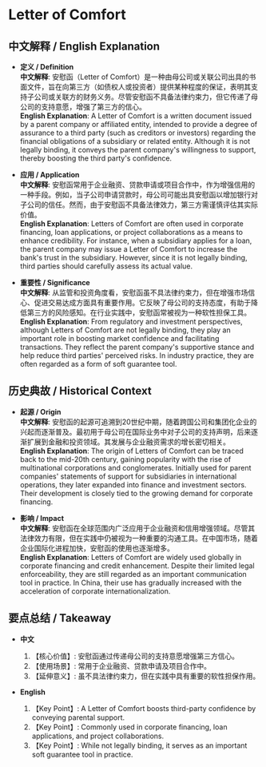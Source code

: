 # Letter of Comfort

## 中文解释 / English Explanation

* **定义 / Definition**  
  **中文解释**: 安慰函（Letter of Comfort）是一种由母公司或关联公司出具的书面文件，旨在向第三方（如债权人或投资者）提供某种程度的保证，表明其支持子公司或关联方的财务义务。尽管安慰函不具备法律约束力，但它传递了母公司的支持意愿，增强了第三方的信心。  
  **English Explanation**: A Letter of Comfort is a written document issued by a parent company or affiliated entity, intended to provide a degree of assurance to a third party (such as creditors or investors) regarding the financial obligations of a subsidiary or related entity. Although it is not legally binding, it conveys the parent company's willingness to support, thereby boosting the third party's confidence.

* **应用 / Application**  
  **中文解释**: 安慰函常用于企业融资、贷款申请或项目合作中，作为增强信用的一种手段。例如，当子公司申请贷款时，母公司可能出具安慰函以增加银行对子公司的信任。然而，由于安慰函不具备法律效力，第三方需谨慎评估其实际价值。  
  **English Explanation**: Letters of Comfort are often used in corporate financing, loan applications, or project collaborations as a means to enhance credibility. For instance, when a subsidiary applies for a loan, the parent company may issue a Letter of Comfort to increase the bank's trust in the subsidiary. However, since it is not legally binding, third parties should carefully assess its actual value.

* **重要性 / Significance**  
  **中文解释**: 从监管和投资角度看，安慰函虽不具法律约束力，但在增强市场信心、促进交易达成方面具有重要作用。它反映了母公司的支持态度，有助于降低第三方的风险感知。在行业实践中，安慰函常被视为一种软性担保工具。  
  **English Explanation**: From regulatory and investment perspectives, although Letters of Comfort are not legally binding, they play an important role in boosting market confidence and facilitating transactions. They reflect the parent company's supportive stance and help reduce third parties' perceived risks. In industry practice, they are often regarded as a form of soft guarantee tool.

## 历史典故 / Historical Context

* **起源 / Origin**  
  **中文解释**: 安慰函的起源可追溯到20世纪中期，随着跨国公司和集团化企业的兴起而逐渐普及。最初用于母公司在国际业务中对子公司的支持声明，后来逐渐扩展到金融和投资领域。其发展与企业融资需求的增长密切相关。  
  **English Explanation**: The origin of Letters of Comfort can be traced back to the mid-20th century, gaining popularity with the rise of multinational corporations and conglomerates. Initially used for parent companies' statements of support for subsidiaries in international operations, they later expanded into finance and investment sectors. Their development is closely tied to the growing demand for corporate financing.

* **影响 / Impact**  
  **中文解释**: 安慰函在全球范围内广泛应用于企业融资和信用增强领域。尽管其法律效力有限，但在实践中仍被视为一种重要的沟通工具。在中国市场，随着企业国际化进程加快，安慰函的使用也逐渐增多。  
  **English Explanation**: Letters of Comfort are widely used globally in corporate financing and credit enhancement. Despite their limited legal enforceability, they are still regarded as an important communication tool in practice. In China, their use has gradually increased with the acceleration of corporate internationalization.

## 要点总结 / Takeaway

* **中文**  
  1. 【核心价值】: 安慰函通过传递母公司的支持意愿增强第三方信心。
  2. 【使用场景】: 常用于企业融资、贷款申请及项目合作中。
  3. 【延伸意义】: 虽不具法律约束力，但在实践中具有重要的软性担保作用。

* **English**  
  1. 【Key Point】: A Letter of Comfort boosts third-party confidence by conveying parental support.
  2. 【Key Point】: Commonly used in corporate financing, loan applications, and project collaborations.
  3. 【Key Point】: While not legally binding, it serves as an important soft guarantee tool in practice.